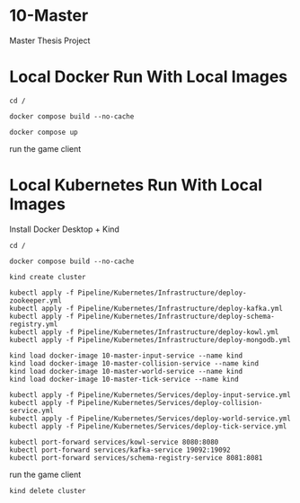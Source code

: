# 10-Master
Master Thesis Project

# Local Docker Run With Local Images
```cd /```

```docker compose build --no-cache```

```docker compose up```

run the game client

# Local Kubernetes Run With Local Images
Install Docker Desktop + Kind

```cd /```

```docker compose build --no-cache```

```kind create cluster```

```
kubectl apply -f Pipeline/Kubernetes/Infrastructure/deploy-zookeeper.yml
kubectl apply -f Pipeline/Kubernetes/Infrastructure/deploy-kafka.yml
kubectl apply -f Pipeline/Kubernetes/Infrastructure/deploy-schema-registry.yml
kubectl apply -f Pipeline/Kubernetes/Infrastructure/deploy-kowl.yml
kubectl apply -f Pipeline/Kubernetes/Infrastructure/deploy-mongodb.yml
```

```
kind load docker-image 10-master-input-service --name kind
kind load docker-image 10-master-collision-service --name kind
kind load docker-image 10-master-world-service --name kind
kind load docker-image 10-master-tick-service --name kind
```

```
kubectl apply -f Pipeline/Kubernetes/Services/deploy-input-service.yml
kubectl apply -f Pipeline/Kubernetes/Services/deploy-collision-service.yml
kubectl apply -f Pipeline/Kubernetes/Services/deploy-world-service.yml
kubectl apply -f Pipeline/Kubernetes/Services/deploy-tick-service.yml
```

```
kubectl port-forward services/kowl-service 8080:8080
kubectl port-forward services/kafka-service 19092:19092
kubectl port-forward services/schema-registry-service 8081:8081
```

run the game client

```kind delete cluster```
